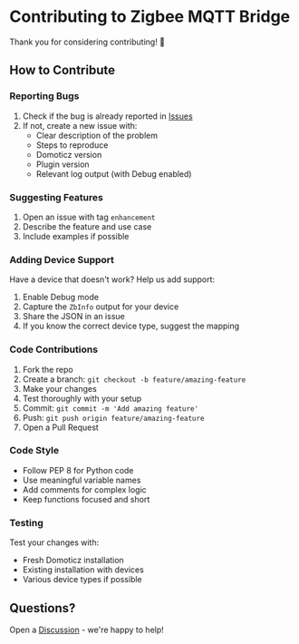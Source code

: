 # Contributing to Zigbee MQTT Bridge

Thank you for considering contributing! 🎉

## How to Contribute

### Reporting Bugs

1. Check if the bug is already reported in [Issues](https://github.com/YOUR_USERNAME/zigbee-mqtt-domoticz/issues)
2. If not, create a new issue with:
   - Clear description of the problem
   - Steps to reproduce
   - Domoticz version
   - Plugin version
   - Relevant log output (with Debug enabled)

### Suggesting Features

1. Open an issue with tag `enhancement`
2. Describe the feature and use case
3. Include examples if possible

### Adding Device Support

Have a device that doesn't work? Help us add support:

1. Enable Debug mode
2. Capture the `ZbInfo` output for your device
3. Share the JSON in an issue
4. If you know the correct device type, suggest the mapping

### Code Contributions

1. Fork the repo
2. Create a branch: `git checkout -b feature/amazing-feature`
3. Make your changes
4. Test thoroughly with your setup
5. Commit: `git commit -m 'Add amazing feature'`
6. Push: `git push origin feature/amazing-feature`
7. Open a Pull Request

### Code Style

- Follow PEP 8 for Python code
- Use meaningful variable names
- Add comments for complex logic
- Keep functions focused and short

### Testing

Test your changes with:
- Fresh Domoticz installation
- Existing installation with devices
- Various device types if possible

## Questions?

Open a [Discussion](https://github.com/YOUR_USERNAME/zigbee-mqtt-domoticz/discussions) - we're happy to help!

